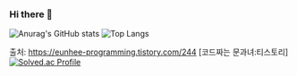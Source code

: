 ### Hi there 👋

<!--
**Cyeon/Cyeon** is a ✨ _special_ ✨ repository because its `README.md` (this file) appears on your GitHub profile.

Here are some ideas to get you started:

- 🔭 I’m currently working on ...
- 🌱 I’m currently learning ...
- 👯 I’m looking to collaborate on ...
- 🤔 I’m looking for help with ...
- 💬 Ask me about ...
- 📫 How to reach me: ...
- 😄 Pronouns: ...
- ⚡ Fun fact: ...
-->
![Anurag's GitHub stats](https://github-readme-stats.vercel.app/api?username=Cyeon&show_icons=true&theme=vue)
![Top Langs](https://github-readme-stats.vercel.app/api/top-langs/?username=Cyeon&layout=Demo&theme=vue)

출처: https://eunhee-programming.tistory.com/244 [코드짜는 문과녀:티스토리]
<br/>
[![Solved.ac Profile](http://mazassumnida.wtf/api/v2/generate_badge?boj=cyeon)](https://solved.ac/cyeon/)
